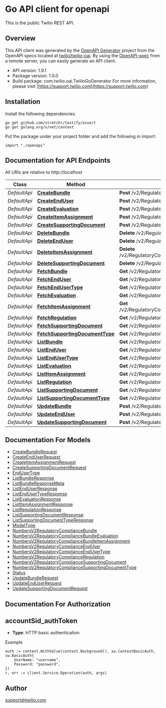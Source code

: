 # Go API client for openapi

This is the public Twilio REST API.

## Overview
This API client was generated by the [OpenAPI Generator](https://openapi-generator.tech) project from the OpenAPI specs located at [twilio/twilio-oai](https://github.com/twilio/twilio-oai/tree/main/spec).  By using the [OpenAPI-spec](https://www.openapis.org/) from a remote server, you can easily generate an API client.

- API version: 1.9.1
- Package version: 1.0.0
- Build package: com.twilio.oai.TwilioGoGenerator
For more information, please visit [https://support.twilio.com](https://support.twilio.com)

## Installation

Install the following dependencies:

```shell
go get github.com/stretchr/testify/assert
go get golang.org/x/net/context
```

Put the package under your project folder and add the following in import:

```golang
import "./openapi"
```

## Documentation for API Endpoints

All URIs are relative to *http://localhost*

Class | Method | HTTP request | Description
------------ | ------------- | ------------- | -------------
*DefaultApi* | [**CreateBundle**](docs/DefaultApi.md#createbundle) | **Post** /v2/RegulatoryCompliance/Bundles | 
*DefaultApi* | [**CreateEndUser**](docs/DefaultApi.md#createenduser) | **Post** /v2/RegulatoryCompliance/EndUsers | 
*DefaultApi* | [**CreateEvaluation**](docs/DefaultApi.md#createevaluation) | **Post** /v2/RegulatoryCompliance/Bundles/{BundleSid}/Evaluations | 
*DefaultApi* | [**CreateItemAssignment**](docs/DefaultApi.md#createitemassignment) | **Post** /v2/RegulatoryCompliance/Bundles/{BundleSid}/ItemAssignments | 
*DefaultApi* | [**CreateSupportingDocument**](docs/DefaultApi.md#createsupportingdocument) | **Post** /v2/RegulatoryCompliance/SupportingDocuments | 
*DefaultApi* | [**DeleteBundle**](docs/DefaultApi.md#deletebundle) | **Delete** /v2/RegulatoryCompliance/Bundles/{Sid} | 
*DefaultApi* | [**DeleteEndUser**](docs/DefaultApi.md#deleteenduser) | **Delete** /v2/RegulatoryCompliance/EndUsers/{Sid} | 
*DefaultApi* | [**DeleteItemAssignment**](docs/DefaultApi.md#deleteitemassignment) | **Delete** /v2/RegulatoryCompliance/Bundles/{BundleSid}/ItemAssignments/{Sid} | 
*DefaultApi* | [**DeleteSupportingDocument**](docs/DefaultApi.md#deletesupportingdocument) | **Delete** /v2/RegulatoryCompliance/SupportingDocuments/{Sid} | 
*DefaultApi* | [**FetchBundle**](docs/DefaultApi.md#fetchbundle) | **Get** /v2/RegulatoryCompliance/Bundles/{Sid} | 
*DefaultApi* | [**FetchEndUser**](docs/DefaultApi.md#fetchenduser) | **Get** /v2/RegulatoryCompliance/EndUsers/{Sid} | 
*DefaultApi* | [**FetchEndUserType**](docs/DefaultApi.md#fetchendusertype) | **Get** /v2/RegulatoryCompliance/EndUserTypes/{Sid} | 
*DefaultApi* | [**FetchEvaluation**](docs/DefaultApi.md#fetchevaluation) | **Get** /v2/RegulatoryCompliance/Bundles/{BundleSid}/Evaluations/{Sid} | 
*DefaultApi* | [**FetchItemAssignment**](docs/DefaultApi.md#fetchitemassignment) | **Get** /v2/RegulatoryCompliance/Bundles/{BundleSid}/ItemAssignments/{Sid} | 
*DefaultApi* | [**FetchRegulation**](docs/DefaultApi.md#fetchregulation) | **Get** /v2/RegulatoryCompliance/Regulations/{Sid} | 
*DefaultApi* | [**FetchSupportingDocument**](docs/DefaultApi.md#fetchsupportingdocument) | **Get** /v2/RegulatoryCompliance/SupportingDocuments/{Sid} | 
*DefaultApi* | [**FetchSupportingDocumentType**](docs/DefaultApi.md#fetchsupportingdocumenttype) | **Get** /v2/RegulatoryCompliance/SupportingDocumentTypes/{Sid} | 
*DefaultApi* | [**ListBundle**](docs/DefaultApi.md#listbundle) | **Get** /v2/RegulatoryCompliance/Bundles | 
*DefaultApi* | [**ListEndUser**](docs/DefaultApi.md#listenduser) | **Get** /v2/RegulatoryCompliance/EndUsers | 
*DefaultApi* | [**ListEndUserType**](docs/DefaultApi.md#listendusertype) | **Get** /v2/RegulatoryCompliance/EndUserTypes | 
*DefaultApi* | [**ListEvaluation**](docs/DefaultApi.md#listevaluation) | **Get** /v2/RegulatoryCompliance/Bundles/{BundleSid}/Evaluations | 
*DefaultApi* | [**ListItemAssignment**](docs/DefaultApi.md#listitemassignment) | **Get** /v2/RegulatoryCompliance/Bundles/{BundleSid}/ItemAssignments | 
*DefaultApi* | [**ListRegulation**](docs/DefaultApi.md#listregulation) | **Get** /v2/RegulatoryCompliance/Regulations | 
*DefaultApi* | [**ListSupportingDocument**](docs/DefaultApi.md#listsupportingdocument) | **Get** /v2/RegulatoryCompliance/SupportingDocuments | 
*DefaultApi* | [**ListSupportingDocumentType**](docs/DefaultApi.md#listsupportingdocumenttype) | **Get** /v2/RegulatoryCompliance/SupportingDocumentTypes | 
*DefaultApi* | [**UpdateBundle**](docs/DefaultApi.md#updatebundle) | **Post** /v2/RegulatoryCompliance/Bundles/{Sid} | 
*DefaultApi* | [**UpdateEndUser**](docs/DefaultApi.md#updateenduser) | **Post** /v2/RegulatoryCompliance/EndUsers/{Sid} | 
*DefaultApi* | [**UpdateSupportingDocument**](docs/DefaultApi.md#updatesupportingdocument) | **Post** /v2/RegulatoryCompliance/SupportingDocuments/{Sid} | 


## Documentation For Models

 - [CreateBundleRequest](docs/CreateBundleRequest.md)
 - [CreateEndUserRequest](docs/CreateEndUserRequest.md)
 - [CreateItemAssignmentRequest](docs/CreateItemAssignmentRequest.md)
 - [CreateSupportingDocumentRequest](docs/CreateSupportingDocumentRequest.md)
 - [EndUserType](docs/EndUserType.md)
 - [ListBundleResponse](docs/ListBundleResponse.md)
 - [ListBundleResponseMeta](docs/ListBundleResponseMeta.md)
 - [ListEndUserResponse](docs/ListEndUserResponse.md)
 - [ListEndUserTypeResponse](docs/ListEndUserTypeResponse.md)
 - [ListEvaluationResponse](docs/ListEvaluationResponse.md)
 - [ListItemAssignmentResponse](docs/ListItemAssignmentResponse.md)
 - [ListRegulationResponse](docs/ListRegulationResponse.md)
 - [ListSupportingDocumentResponse](docs/ListSupportingDocumentResponse.md)
 - [ListSupportingDocumentTypeResponse](docs/ListSupportingDocumentTypeResponse.md)
 - [ModelType](docs/ModelType.md)
 - [NumbersV2RegulatoryComplianceBundle](docs/NumbersV2RegulatoryComplianceBundle.md)
 - [NumbersV2RegulatoryComplianceBundleEvaluation](docs/NumbersV2RegulatoryComplianceBundleEvaluation.md)
 - [NumbersV2RegulatoryComplianceBundleItemAssignment](docs/NumbersV2RegulatoryComplianceBundleItemAssignment.md)
 - [NumbersV2RegulatoryComplianceEndUser](docs/NumbersV2RegulatoryComplianceEndUser.md)
 - [NumbersV2RegulatoryComplianceEndUserType](docs/NumbersV2RegulatoryComplianceEndUserType.md)
 - [NumbersV2RegulatoryComplianceRegulation](docs/NumbersV2RegulatoryComplianceRegulation.md)
 - [NumbersV2RegulatoryComplianceSupportingDocument](docs/NumbersV2RegulatoryComplianceSupportingDocument.md)
 - [NumbersV2RegulatoryComplianceSupportingDocumentType](docs/NumbersV2RegulatoryComplianceSupportingDocumentType.md)
 - [Status](docs/Status.md)
 - [UpdateBundleRequest](docs/UpdateBundleRequest.md)
 - [UpdateEndUserRequest](docs/UpdateEndUserRequest.md)
 - [UpdateSupportingDocumentRequest](docs/UpdateSupportingDocumentRequest.md)


## Documentation For Authorization



## accountSid_authToken

- **Type**: HTTP basic authentication

Example

```golang
auth := context.WithValue(context.Background(), sw.ContextBasicAuth, sw.BasicAuth{
    UserName: "username",
    Password: "password",
})
r, err := client.Service.Operation(auth, args)
```


## Author

support@twilio.com

